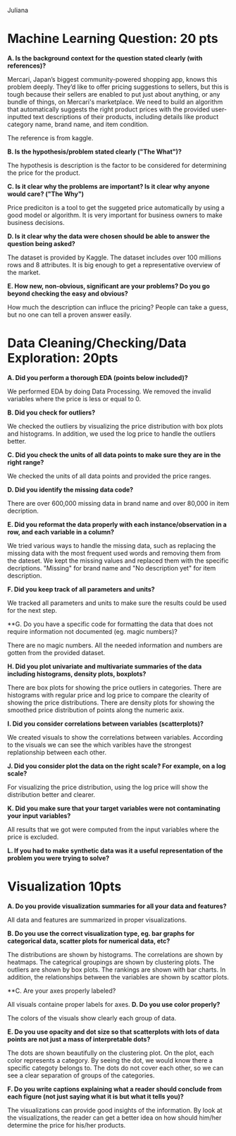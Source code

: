 Juliana 

# Machine Learning Question: 20 pts

**A. Is the background context for the question stated clearly (with references)?**

Mercari, Japan’s biggest community-powered shopping app, knows this problem deeply. They’d like to offer pricing suggestions to sellers, 
but this is tough because their sellers are enabled to put just about anything, or any bundle of things, on Mercari's marketplace.
We need to build an algorithm that automatically suggests the right product prices with the provided user-inputted text descriptions of their products, including details like product category name, brand name, and item condition.    

The reference is from kaggle. 

**B. Is the hypothesis/problem stated clearly ("The What")?**

The hypothesis is description is the factor to be considered for determining  the price for the product. 


**C. Is it clear why the problems are important? Is it clear why anyone would care? ("The Why")**

Price prediciton is a tool to get the suggeted price automatically by using a good model or algorithm. 
It is very important for business owners to make business decisions.  


**D. Is it clear why the data were chosen should be able to answer the question being asked?**

The dataset is provided by Kaggle. The dataset includes over 100 millions rows and 8 attributes. It is big enough to get a representative overview of the market. 

**E. How new, non-obvious, significant are your problems? Do you go beyond checking the easy and obvious?**

How much the description can influce the pricing? People can take a guess, but no one can tell a proven answer easily. 

# Data Cleaning/Checking/Data Exploration: 20pts

**A. Did you perform a thorough EDA (points below included)?**

We performed EDA by doing Data Processing. We removed the invalid variables where the price is less or equal to 0.

**B. Did you check for outliers?**

We checked the outliers by visualizing the price distribution with box plots and histograms. In addition, we used the log price to handle the outliers better.

**C. Did you check the units of all data points to make sure they are in the right range?**

We checked the units of all data points and provided the price ranges. 

**D. Did you identify the missing data code?**

There are over 600,000 missing data in brand name and over 80,000 in item decription. 

**E. Did you reformat the data properly with each instance/observation in a row, and each variable in a column?**

We tried various ways to handle the missing data, such as replacing the missing data with the most frequent used words and removing them from the dateset.
We kept the missing values and replaced them with the specific decriptions.
"Missing" for brand name and "No description yet" for item description. 

**F. Did you keep track of all parameters and units?**

We tracked all parameters and units to make sure the results could be used for the next step.

**G. Do you have a specific code for formatting the data that does not require information not documented (eg. magic numbers)?

There are no magic numbers. All the needed information and numbers are gotten from the provided dataset.

**H. Did you plot univariate and multivariate summaries of the data including histograms, density plots, boxplots?**

There are box plots for showing the price outliers in categories. 
There are histograms with regular price and log price to compare the clearity of showing the price distributions. 
There are density plots for showing the smoothed price distribution of points along the numeric axix. 

**I. Did you consider correlations between variables (scatterplots)?**

We created visuals to show the correlations between variables. According to the visuals we can see the which varibles have the strongest replationship between each other.

**J. Did you consider plot the data on the right scale? For example, on a log scale?**

For visualizing the price distribution, using the log price will show the distribution better and clearer.

**K. Did you make sure that your target variables were not contaminating your input variables?**

All results that we got were computed from the input variables where the price is excluded. 

**L. If you had to make synthetic data was it a useful representation of the problem you were trying to solve?**




# Visualization 10pts

**A. Do you provide visualization summaries for all your data and features?**

All data and features are summarized in proper visualizations. 

**B. Do you use the correct visualization type, eg. bar graphs for categorical data, scatter plots for numerical data, etc?**

The distributions are shown by histograms. The correlations are shown by heatmaps. The categrical groupings are shown by clustering plots. 
The outliers are shown by box plots. The rankings are shown with bar charts.  In addition, the relationships between the variables are shown by scattor plots. 

**C. Are your axes properly labeled?

All visuals containe proper labels for axes. 
**D. Do you use color properly?**

The colors of the visuals show clearly each group of data. 

**E. Do you use opacity and dot size so that scatterplots with lots of data points are not just a mass of interpretable dots?**

The dots are shown beautifully on the clustering plot. On the plot, each color represents a category. 
By seeing the dot, we would know there a specific categoty belongs to. The dots do not cover each other, so we can see a clear separation of groups of the categories.  

**F. Do you write captions explaining what a reader should conclude from each figure (not just saying what it is but what it tells you)?**

The visualizations can provide good insights of the information. By look at the visualizations, the reader can get a better idea on how should him/her determine the price for his/her products.
